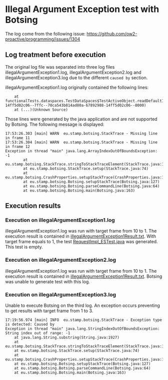 # Illegal Argument Exception test with Botsing

The log come from the following issue: https://github.com/ow2-proactive/programming/issues/1304

## Log treatment before execution

The original log file was separated into three log files illegalArgumentException1.log, illegalArgumentException2.log and illegalArgumentException3.log due to the different `caused by` section. 

illegalArgumentException1.log originally contained the following lines:
```
    at functionalTests.dataspaces.TestDataSpaces$TestActiveObject.readDefaultInputFile(pnp://192.168.122.1:51398/ActiveObject_functionalTests.dataspaces.TestDataSpaces$TestActiveObject_67892988-14ff5d02c06--7ffc--70ca543b814ad80a-67892988-14ff5d02c06--8000)
    at (...)(Unknown Source)
```
Those lines were generated by the java application and are not supported by Botsing. The following message is displayed:

```
17:53:26.303 [main] WARN  eu.stamp.botsing.StackTrace - Missing line in frame 11
17:53:26.304 [main] WARN  eu.stamp.botsing.StackTrace - Missing line in frame 12
Exception in thread "main" java.lang.ArrayIndexOutOfBoundsException: -1
        at eu.stamp.botsing.StackTrace.stringToStackTraceElement(StackTrace.java:125)
        at eu.stamp.botsing.StackTrace.setup(StackTrace.java:74)
        at eu.stamp.botsing.CrashProperties.setupStackTrace(CrashProperties.java:190)
        at eu.stamp.botsing.Botsing.setupStackTrace(Botsing.java:127)
        at eu.stamp.botsing.Botsing.parseCommandLine(Botsing.java:64)
        at eu.stamp.botsing.Botsing.main(Botsing.java:163)
```

## Execution results

### Execution on illegalArgumentException1.log 

illegalArgumentException1.log was run with target frame from 10 to 1. The execution result is contained in [illegalArgumentException1Result.txt](illegalArgumentException1Result.txt).
With target frame equals to 1, the test [RequestImpl_ESTest.java](generatedTest/org/objectweb/proactive/core/body/request/RequestImpl_ESTest.java) was generated. This test is empty.

### Execution on illegalArgumentException2.log

illegalArgumentException1.log was run with target frame from 10 to 1. The execution result is contained in [illegalArgumentException1Result.txt](illegalArgumentException2Result.txt).
Botsing was unable to generate test with this log.

### Execution on illegalArgumentException3.log

Unable to execute Botsing on the third log. An exception occurs preventing to get results with target frame from 1 to 3.
```
17:19:56.974 [main] INFO  eu.stamp.botsing.StackTrace - Exception type is detected: Caused by
Exception in thread "main" java.lang.StringIndexOutOfBoundsException: String index out of range: -1
	at java.lang.String.substring(String.java:1927)
	at eu.stamp.botsing.StackTrace.stringToStackTraceElement(StackTrace.java:102)
	at eu.stamp.botsing.StackTrace.setup(StackTrace.java:74)
	at eu.stamp.botsing.CrashProperties.setupStackTrace(CrashProperties.java:190)
	at eu.stamp.botsing.Botsing.setupStackTrace(Botsing.java:127)
	at eu.stamp.botsing.Botsing.parseCommandLine(Botsing.java:64)
	at eu.stamp.botsing.Botsing.main(Botsing.java:163)
```
